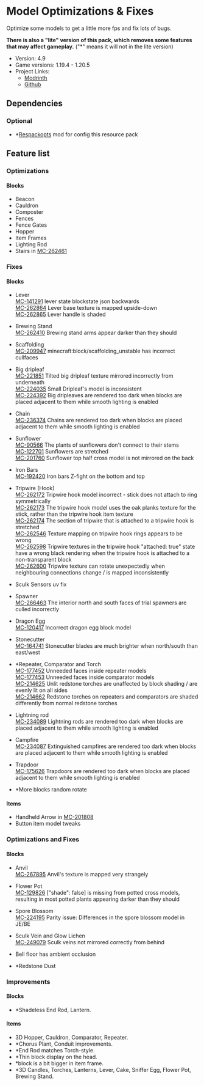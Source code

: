 # Model Optimizations & Fixes

Optimize some models to get a little more fps and fix lots of bugs.

**There is also a "lite" version of this pack, which removes some features that may affect gameplay.** ("\*" means it will not in the lite version)

- Version: 4.9
- Game versions: 1.19.4 - 1.20.5
- Project Links:
  - [Modrinth](https://modrinth.com/resourcepack/model-optimizations-and-fixes)
  - [Github](https://github.com/Minecrafthyr/model_optis_and_fixes)

## Dependencies

### Optional

- \*[Respackopts](https://modrinth.com/mod/respackopts) mod for config this resource pack

## Feature list

### Optimizations

#### Blocks

- Beacon
- Cauldron
- Composter
- Fences
- Fence Gates
- Hopper
- Item Frames
- Lighting Rod
- Stairs in [MC-262461](https://bugs.mojang.com/browse/MC-262461)

### Fixes

#### Blocks

- Lever  
  [MC-141291](https://bugs.mojang.com/browse/MC-141291) lever state blockstate json backwards  
  [MC-262864](https://bugs.mojang.com/browse/MC-262864) Lever base texture is mapped upside-down  
  [MC-262865](https://bugs.mojang.com/browse/MC-262865) Lever handle is shaded

- Brewing Stand  
  [MC-262410](https://bugs.mojang.com/browse/MC-262410) Brewing stand arms appear darker than they should

- Scaffolding  
  [MC-209947](https://bugs.mojang.com/browse/MC-209947) minecraft:block/scaffolding_unstable has incorrect cullfaces

- Big dripleaf  
  [MC-221851](https://bugs.mojang.com/browse/MC-221851) Tilted big dripleaf texture mirrored incorrectly from underneath  
  [MC-224035](https://bugs.mojang.com/browse/MC-224035) Small Dripleaf's model is inconsistent  
  [MC-224392](https://bugs.mojang.com/browse/MC-224392) Big dripleaves are rendered too dark when blocks are placed adjacent to them while smooth lighting is enabled

- Chain  
  [MC-236374](https://bugs.mojang.com/browse/MC-236374) Chains are rendered too dark when blocks are placed adjacent to them while smooth lighting is enabled

- Sunflower  
  [MC-90566](https://bugs.mojang.com/browse/MC-90566) The plants of sunflowers don't connect to their stems  
  [MC-122701](https://bugs.mojang.com/browse/MC-122701) Sunflowers are stretched  
  [MC-201760](https://bugs.mojang.com/browse/MC-201760) Sunflower top half cross model is not mirrored on the back

- Iron Bars  
  [MC-192420](https://bugs.mojang.com/browse/MC-192420) Iron bars Z-fight on the bottom and top

- Tripwire (Hook)  
  [MC-262172](https://bugs.mojang.com/browse/MC-262172) Tripwire hook model incorrect - stick does not attach to ring symmetrically  
  [MC-262173](https://bugs.mojang.com/browse/MC-262173) The tripwire hook model uses the oak planks texture for the stick, rather than the tripwire hook item texture  
  [MC-262174](https://bugs.mojang.com/browse/MC-262174) The section of tripwire that is attached to a tripwire hook is stretched  
  [MC-262546](https://bugs.mojang.com/browse/MC-262546) Texture mapping on tripwire hook rings appears to be wrong  
  [MC-262598](https://bugs.mojang.com/browse/MC-262598) Tripwire textures in the tripwire hook "attached: true" state have a wrong black rendering when the tripwire hook is attached to a non-transparent block  
  [MC-262600](https://bugs.mojang.com/browse/MC-262600) Tripwire texture can rotate unexpectedly when neighbouring connections change / is mapped inconsistently

- Sculk Sensors uv fix

- Spawner  
  [MC-266463](https://bugs.mojang.com/browse/MC-266463) The interior north and south faces of trial spawners are culled incorrectly

- Dragon Egg  
  [MC-120417](https://bugs.mojang.com/browse/MC-120417) Incorrect dragon egg block model

- Stonecutter  
  [MC-164741](https://bugs.mojang.com/browse/MC-164741) Stonecutter blades are much brighter when north/south than east/west

- \*Repeater, Comparator and Torch    
  [MC-177452](https://bugs.mojang.com/browse/MC-177452) Unneeded faces inside repeater models  
  [MC-177453](https://bugs.mojang.com/browse/MC-177453) Unneeded faces inside comparator models  
  [MC-214625](https://bugs.mojang.com/browse/MC-214625) Unlit redstone torches are unaffected by block shading / are evenly lit on all sides  
  [MC-214662](https://bugs.mojang.com/browse/MC-214662) Redstone torches on repeaters and comparators are shaded differently from normal redstone torches

- Lightning rod  
  [MC-234089](https://bugs.mojang.com/browse/MC-234089) Lightning rods are rendered too dark when blocks are placed adjacent to them while smooth lighting is enabled

- Campfire  
  [MC-234087](https://bugs.mojang.com/browse/MC-234087) Extinguished campfires are rendered too dark when blocks are placed adjacent to them while smooth lighting is enabled

- Trapdoor  
  [MC-175626](https://bugs.mojang.com/browse/MC-175626) Trapdoors are rendered too dark when blocks are placed adjacent to them while smooth lighting is enabled


- \*More blocks random rotate


#### Items

- Handheld Arrow in [MC-201808](https://bugs.mojang.com/browse/MC-201808)
- Button item model tweaks

### Optimizations and Fixes

#### Blocks

- Anvil  
  [MC-267895](https://bugs.mojang.com/browse/MC-267895) Anvil's texture is mapped very strangely
- Flower Pot  
  [MC-129826](https://bugs.mojang.com/browse/MC-129826) ["shade": false] is missing from potted cross models, resulting in most potted plants appearing darker than they should
- Spore Blossom  
  [MC-224195](https://bugs.mojang.com/browse/MC-224195) Parity issue: Differences in the spore blossom model in JE/BE
- Sculk Vein and Glow Lichen  
  [MC-249079](https://bugs.mojang.com/browse/MC-249079) Sculk veins not mirrored correctly from behind
- Bell floor has ambient occlusion

- \*Redstone Dust

### Improvements

#### Blocks

- \*Shadeless End Rod, Lantern.

#### Items

- 3D Hopper, Cauldron, Comparator, Repeater.
- \*Chorus Plant, Conduit improvements.
- \*End Rod matches Torch-style.
- \*Thin block display on the head.
- \*block is a bit bigger in item frame.
- \*3D Candles, Torches, Lanterns, Lever, Cake, Sniffer Egg, Flower Pot, Brewing Stand.

